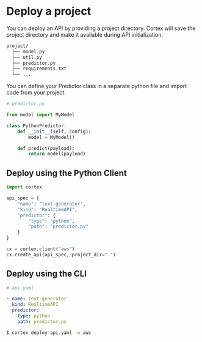 # Deploy a project

You can deploy an API by providing a project directory. Cortex will save the project directory and make it available during API initialization.

```bash
project/
  ├── model.py
  ├── util.py
  ├── predictor.py
  ├── requirements.txt
  └── ...
```

You can define your Predictor class in a separate python file and import code from your project.

```python
# predictor.py

from model import MyModel

class PythonPredictor:
    def __init__(self, config):
        model = MyModel()

    def predict(payload):
        return model(payload)
```

## Deploy using the Python Client

```python
import cortex

api_spec = {
    "name": "text-generator",
    "kind": "RealtimeAPI",
    "predictor": {
        "type": "python",
        "path": "predictor.py"
    }
}

cx = cortex.client("aws")
cx.create_api(api_spec, project_dir=".")
```

## Deploy using the CLI

```yaml
# api.yaml

- name: text-generator
  kind: RealtimeAPI
  predictor:
    type: python
    path: predictor.py
```

```bash
$ cortex deploy api.yaml -e aws
```
